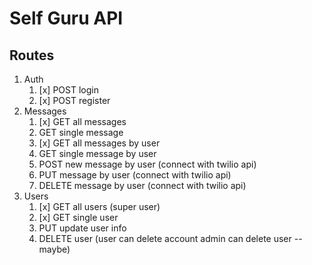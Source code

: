 # Self Guru API

## Routes

1. Auth
   1. [x] POST login
   2. [x] POST register
2. Messages
   1. [x] GET all messages
   2. GET single message
   3. [x] GET all messages by user
   4. GET single message by user
   5. POST new message by user (connect with twilio api)
   6. PUT message by user (connect with twilio api)
   7. DELETE message by user (connect with twilio api)
3. Users
   1. [x] GET all users (super user)
   2. [x] GET single user
   3. PUT update user info
   4. DELETE user (user can delete account admin can delete user -- maybe)
